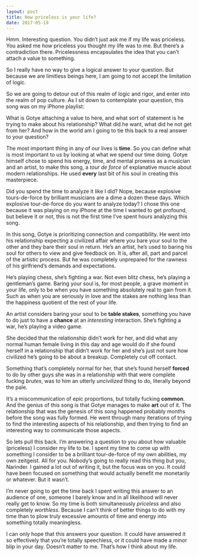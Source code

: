 ```yaml
---
layout: post
title: How priceless is your life?
date: 2017-05-19
---
```


<p>Hmm. Interesting question. You didn’t just ask me if my life was priceless. You asked me <i>how</i> priceless you thought my life was to me. But there’s a contradiction there. Pricelessness encapsulates the idea that you can’t attach a value to something.</p><p>So I really have no way to give a logical answer to your question. But because we are limitless beings here, I am going to not accept the limitation of logic.</p><p>So we are going to detour out of this realm of logic and rigor, and enter into the realm of pop culture. As I sit down to contemplate your question, this song was on my iPhone playlist:</p><div class="ui_qtext_embed thumbnail" data-video-provider="youtube" data-embed="<iframe width=&quot;100%&quot; height=&quot;100%&quot; src=&quot;https://www.youtube.com/embed/8UVNT4wvIGY?wmode=opaque&amp;amp;autoplay=1&amp;amp;autohide=1&amp;amp;iv_load_policy=3&amp;amp;enablejsapi=1&quot; frameborder=&quot;0&quot; allow=&quot;autoplay; encrypted-media&quot; allowfullscreen></iframe>" data-yt-id="8UVNT4wvIGY" data-interactive="true" style="background-image: url('https://img.youtube.com/vi/8UVNT4wvIGY/0.jpg');"></div><p>What is Gotye attaching a value to here, and what sort of statement is he trying to make about his relationship? What did he want, what did he not get from her? And how in the world am I going to tie this back to a real answer to your question?</p><p>The most important thing in any of our lives is <b>time</b>. So you can define what is most important to us by looking at what we spend our time doing. Gotye himself chose to spend his energy, time, and mental prowess as a musician and an artist, to make this song, a <i>tour de force</i> of explanative muscle about modern relationships. He used <b>every</b> last bit of his soul in creating this masterpiece.</p><p>Did you spend the time to analyze it like I did? Nope, because explosive tours-de-force by brilliant musicians are a dime a dozen these days. Which explosive tour-de-force do you want to analyze today? I chose this one because it was playing on my iPhone at the time I wanted to get profound, but believe it or not, this is not the first time I’ve spent hours analyzing this song.</p><p>In this song, Gotye is prioritizing connection and compatibility. He went into his relationship expecting a civilized affair where you bare your soul to the other and they bare their soul in return. He’s an artist, he’s used to baring his soul for others to view and give feedback on. It is, after all, part and parcel of the artistic process. But he was completely unprepared for the rawness of his girlfriend’s demands and expectations.</p><p>He’s playing chess, she’s fighting a war. Not even blitz chess, he’s playing a gentleman’s game. Baring your soul is, for most people, a grave moment in your life, only to be when you have something absolutely real to gain from it. Such as when you are seriously in love and the stakes are nothing less than the happiness quotient of the rest of your life.</p><p>An artist considers baring your soul to be <b>table stakes</b>, something you have to do just to have a <b>chance</b> at an <i>interesting</i> interaction. She’s fighting a war, he’s playing a video game.</p><p>She decided that the relationship didn’t work for her, and did what any normal human female living in this day and age would do if she found herself in a relationship that didn’t work for her and she’s just not sure how civilized he’s going to be about a breakup. Completely cut off contact.</p><p>Something that’s completely normal for her, that she’s found herself <b>forced</b> to do by other guys she was in a relationship with that were complete fucking <i>brutes</i>, was to him an utterly <i>uncivilized</i> thing to do, literally beyond the pale.</p><p>It’s a miscommunication of epic proportions, but totally fucking <b>common</b>. And the genius of this song is that Gotye manages to make <b>art</b> out of it. The relationship that was the genesis of this song happened probably months before the song was fully formed. He went through many iterations of trying to find the interesting aspects of his relationship, and then trying to find an interesting way to communicate those aspects.</p><p>So lets pull this back. I’m answering a question to you about how valuable (priceless) I consider my life to be. I spent my time to come up with something I consider to be a brilliant tour-de-force of my own abilities, my own zeitgeist. All for you. Nobody’s going to really read this thing but you, Narinder. I gained a lot out of writing it, but the focus was on you. It could have been focused on something that would actually benefit me monetarily or whatever. But it wasn’t.</p><p>I’m never going to get the time back I spent writing this answer to an audience of one, someone I barely know and in all likelihood will never really get to know. So my time is both simultaneously <i>priceless</i> and also completely <i>worthless</i>. Because I can’t think of better things to do with my time than to plow truly excessive amounts of time and energy into something totally meaningless.</p><p>I can only hope that this answers your question. It could have answered it so effectively that you’re totally speechless, or it could have made a minor blip in your day. Doesn’t matter to me. That’s how I think about my life.</p>
